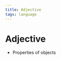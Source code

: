 ```yaml
---
title: Adjective
tags: language
---
```


# Adjective
- Properties of objects


































